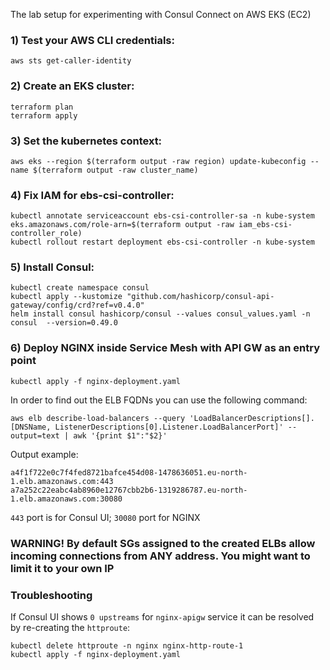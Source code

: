 The lab setup for experimenting with Consul Connect on AWS EKS (EC2)

### 1) Test your AWS CLI credentials:
```
aws sts get-caller-identity
```
### 2) Create an EKS cluster:
```
terraform plan
terraform apply
```
### 3) Set the kubernetes context:
```
aws eks --region $(terraform output -raw region) update-kubeconfig --name $(terraform output -raw cluster_name)
```
### 4) Fix IAM for ebs-csi-controller:
```
kubectl annotate serviceaccount ebs-csi-controller-sa -n kube-system eks.amazonaws.com/role-arn=$(terraform output -raw iam_ebs-csi-controller_role)
kubectl rollout restart deployment ebs-csi-controller -n kube-system
```
### 5) Install Consul:
```
kubectl create namespace consul
kubectl apply --kustomize "github.com/hashicorp/consul-api-gateway/config/crd?ref=v0.4.0"
helm install consul hashicorp/consul --values consul_values.yaml -n consul  --version=0.49.0
```
### 6) Deploy NGINX inside Service Mesh with API GW as an entry point
```
kubectl apply -f nginx-deployment.yaml 
```

In order to find out the ELB FQDNs you can use the following command:
```
aws elb describe-load-balancers --query 'LoadBalancerDescriptions[].[DNSName, ListenerDescriptions[0].Listener.LoadBalancerPort]' --output=text | awk '{print $1":"$2}'
```
Output example:
```
a4f1f722e0c7f4fed8721bafce454d08-1478636051.eu-north-1.elb.amazonaws.com:443
a7a252c22eabc4ab8960e12767cbb2b6-1319286787.eu-north-1.elb.amazonaws.com:30080
```
```443``` port is for Consul UI; ```30080``` port for NGINX

### WARNING! By default SGs assigned to the created ELBs allow incoming connections from ANY address. You might want to limit it to your own IP

### Troubleshooting

If Consul UI shows ```0 upstreams``` for ```nginx-apigw``` service it can be resolved by re-creating the ```httproute```:
```
kubectl delete httproute -n nginx nginx-http-route-1 
kubectl apply -f nginx-deployment.yaml 
```
